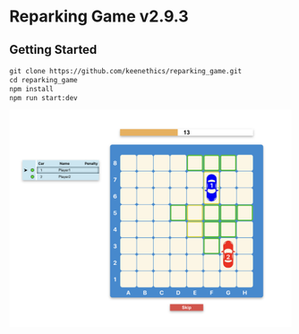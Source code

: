 # Reparking Game v2.9.3

## Getting Started

```
git clone https://github.com/keenethics/reparking_game.git
cd reparking_game
npm install
npm run start:dev
```

![Game view](game_view.png)

